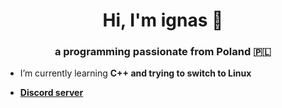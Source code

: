 <h1 align="center">Hi, I'm ignas 👋</h1>
<h3 align="center">a programming passionate from Poland 🇵🇱</h3>

- I’m currently learning **C++ and trying to switch to Linux**

- **[Discord server](discord.gg/YHBtRKYCFG)**

<p align="left">
</p>
